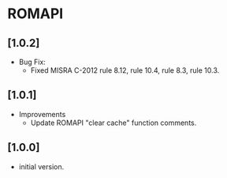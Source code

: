# ROMAPI

## [1.0.2]

- Bug Fix:
  - Fixed MISRA C-2012 rule 8.12, rule 10.4, rule 8.3, rule 10.3.

## [1.0.1]

- Improvements
  - Update ROMAPI "clear cache" function comments.

## [1.0.0]

- initial version.

